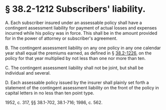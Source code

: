 # § 38.2-1212 Subscribers' liability.

<p>A. Each subscriber insured under an assessable policy shall have a contingent assessment liability for payment of actual losses and expenses incurred while his policy was in force. This shall be in the amount provided for in the power of attorney or subscriber's agreement.</p><p>B. The contingent assessment liability on any one policy in any one calendar year shall equal the premiums earned, as defined in § <a href='http://law.lis.virginia.gov/vacode/38.2-1226/'>38.2-1226</a>, on the policy for that year multiplied by not less than one nor more than ten.</p><p>C. The contingent assessment liability shall not be joint, but shall be individual and several.</p><p>D. Each assessable policy issued by the insurer shall plainly set forth a statement of the contingent assessment liability on the front of the policy in capital letters in no less than ten point type.</p><p>1952, c. 317, §§ 38.1-702, 38.1-716; 1986, c. 562.</p>